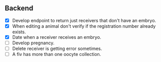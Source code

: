 ## Backend
- [x] Develop endpoint to return just receivers that don't have an embryo.
- [x] When editing a animal don't verify if the registration number already exists.
- [x] Date when a receiver receives an embryo.
- [ ] Develop pregnancy.
- [ ] Delete receiver is getting error sometimes.
- [ ] A fiv has more than one oocyte collection.
